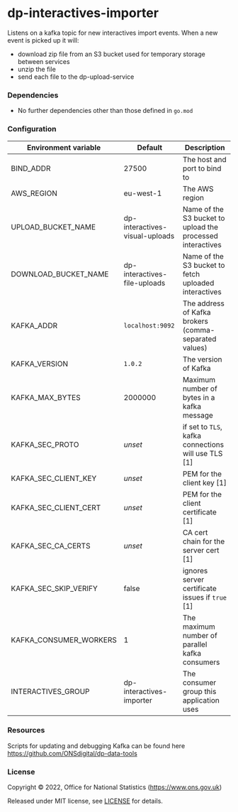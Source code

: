 # dp-interactives-importer

Listens on a kafka topic for new interactives import events. When a new event is picked up it will:
- download zip file from an S3 bucket used for temporary storage between services
- unzip the file
- send each file to the dp-upload-service

### Dependencies

* No further dependencies other than those defined in `go.mod`

### Configuration

| Environment variable   | Default                        | Description                                                |
|------------------------|--------------------------------|------------------------------------------------------------|
| BIND_ADDR              | 27500                          | The host and port to bind to                               |
| AWS_REGION             | eu-west-1                      | The AWS region                                             |
| UPLOAD_BUCKET_NAME     | dp-interactives-visual-uploads | Name of the S3 bucket to upload the processed interactives |
| DOWNLOAD_BUCKET_NAME   | dp-interactives-file-uploads   | Name of the S3 bucket to fetch uploaded interactives       |
| KAFKA_ADDR             | `localhost:9092`               | The address of Kafka brokers (comma-separated values)      |
| KAFKA_VERSION          | `1.0.2`                        | The version of Kafka                                       |
| KAFKA_MAX_BYTES        | 2000000                        | Maximum number of bytes in a kafka message                 |
| KAFKA_SEC_PROTO        | _unset_                        | if set to `TLS`, kafka connections will use TLS [1]        |
| KAFKA_SEC_CLIENT_KEY   | _unset_                        | PEM for the client key [1]                                 |
| KAFKA_SEC_CLIENT_CERT  | _unset_                        | PEM for the client certificate [1]                         |
| KAFKA_SEC_CA_CERTS     | _unset_                        | CA cert chain for the server cert [1]                      |
| KAFKA_SEC_SKIP_VERIFY  | false                          | ignores server certificate issues if `true` [1]            |
| KAFKA_CONSUMER_WORKERS | 1                              | The maximum number of parallel kafka consumers             |
| INTERACTIVES_GROUP     | dp-interactives-importer       | The consumer group this application uses                   |

### Resources

Scripts for updating and debugging Kafka can be found here https://github.com/ONSdigital/dp-data-tools

### License

Copyright © 2022, Office for National Statistics (https://www.ons.gov.uk)

Released under MIT license, see [LICENSE](LICENSE.md) for details.
